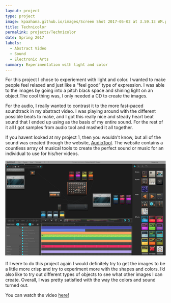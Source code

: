 ```yaml
---
layout: project
type: project
image: kpaahana.github.io/images/Screen Shot 2017-05-02 at 3.59.13 AM.png
title: Technicolor
permalink: projects/Technicolor
date: Spring 2017
labels:
  - Abstract Video
  - Sound
  - Electronic Arts
summary: Experimentation with light and color
---
```


For this project I chose to experiement with light and color. I wanted to make people feel relaxed and just like a “feel good” type of expression. I was able to the images by going into a pitch black space and shining light on an object.The cool thing was, I only needed a CD to create the images. 

For the audio, I really wanted to contrast it to the more fast-paced soundtrack in my abstract video. I was playing around with the different possible beats to make, and I got this really nice and steady heart beat sound that I ended up using as the basis of my entire sound. For the rest of it all I got samples from audio tool and mashed it all together. 

If you havent looked at my project 1, then you wouldn't know, but all of the sound was created through the website, [AudioTool](http://audiotool.com). The website contains a countless array of musical tools to create the perfect sound or music for an individual to use for his/her videos.

<img class="ui image" src="/images/Screen Shot 2017-09-03 at 9.49.44 PM.png"> 

If I were to do this project again I would definitely try to get the images to be a little more crisp and try to experiment more with the shapes and colors. I’d also like to try out different types of objects to see what other images I can create. Overall, I was pretty satisfied with the way the colors and sound turned out.

You can watch the video [here!](https://www.youtube.com/watch?v=ajrg7huqmF0&t=1s)



